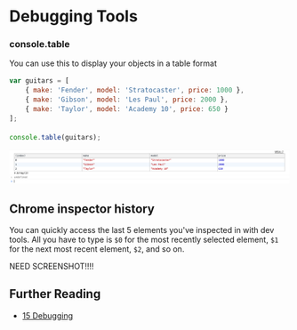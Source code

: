 # Debugging Tools

### console.table

You can use this to display your objects in a table format

```javascript
var guitars = [
    { make: 'Fender', model: 'Stratocaster', price: 1000 },
    { make: 'Gibson', model: 'Les Paul', price: 2000 },
    { make: 'Taylor', model: 'Academy 10', price: 650 }
];
 
console.table(guitars);
```

![console.tabale](console.table.png)

## Chrome inspector history

You can quickly access the last 5 elements you've inspected in with dev tools.  All you have to type is `$0` for the most recently selected element, `$1` for the next most recent element, `$2`, and so on.

NEED SCREENSHOT!!!!

## Further Reading

- [15 Debugging](https://raygun.com/javascript-debugging-tips?utm_source=cooperpress&utm_medium=primary&utm_campaign=cooperpress-javascript)